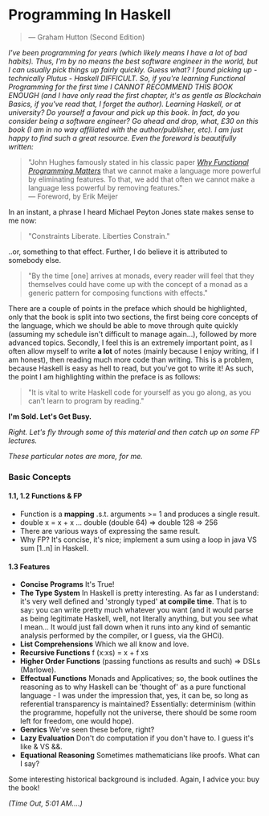 # Programming In Haskell

> — Graham Hutton (Second Edition)

*I've been programming for years (which likely means I have a lot of bad habits). Thus, I'm by no means the best software engineer in the world, but I can usually pick things up fairly quickly. Guess what? I found picking up - technically Plutus - Haskell DIFFICULT. So, if you're learning Functional Programming for the first time I CANNOT RECOMMEND THIS BOOK ENOUGH (and I have only read the first chapter, it's as gentle as Blockchain Basics, if you've read that, I forget the author). Learning Haskell, or at university? Do yourself a favour and pick up this book. In fact, do you consider being a software engineer? Go ahead and drop, what, £30 on this book (I am in no way affiliated with the author/publisher, etc). I am just happy to find such a great resource. Even the foreword is beautifully written:*

> "John Hughes famously stated in his classic paper [*Why Functional Programming Matters*](https://www.cs.kent.ac.uk/people/staff/dat/miranda/whyfp90.pdf) that we cannot make a language more powerful by eliminating features. To that, we add that often we cannot make a language less powerful by removing features." <br />
> — Foreword, by Erik Meijer

In an instant, a phrase I heard Michael Peyton Jones state makes sense to me now:

> "Constraints Liberate. Liberties Constrain."

..or, something to that effect. Further, I do believe it is attributed to somebody else.

> "By the time [one] arrives at monads, every reader will feel that they themselves could have come up with the concept of a monad as a generic pattern for composing functions with effects."

There are a couple of points in the preface which should be highlighted, only that the book is split into two sections, the first being core concepts of the language, which we should be able to move through quite quickly (assuming my schedule isn't difficult to manage again...), followed by more advanced topics. Secondly, I feel this is an extremely important point, as I often allow myself to write **a lot** of notes (mainly because I enjoy writing, if I am honest), then reading much more code than writing. This is a problem, because Haskell is easy as hell to read, but you've got to write it! As such, the point I am highlighting within the preface is as follows:

> "It is vital to write Haskell code for yourself as you go along, as you can't learn to program by reading."

**I'm Sold. Let's Get Busy.**

*Right. Let's fly through some of this material and then catch up on some FP lectures.*

*These particular notes are more, for me.*

### Basic Concepts

#### 1.1, 1.2 Functions & FP

* Function is a **mapping** .s.t. arguments >= 1 and produces a single result.
* double x = x + x ... double (double 64) => double 128 => 256
* There are various ways of expressing the same result.
* Why FP? It's concise, it's nice; implement a sum using a loop in java VS sum [1..n] in Haskell.

#### 1.3 Features

* **Concise Programs** It's True!
* **The Type System** In Haskell is pretty interesting. As far as I understand: it's very well defined and 'strongly typed' **at compile time**. That is to say: you can write pretty much whatever you want (and it would parse as being legitimate Haskell, well, not literally anything, but you see what I mean... It would just fall down when it runs into any kind of semantic analysis performed by the compiler, or I guess, via the GHCi).
* **List Comprehensions** Which we all know and love.
* **Recursive Functions** f (x:xs) = x + f xs
* **Higher Order Functions** (passing functions as results and such) => DSLs (Marlowe).
* **Effectual Functions** Monads and Applicatives; so, the book outlines the reasoning as to why Haskell can be 'thought of' as a pure functional language - I was under the impression that, yes, it can be, so long as referential transparency is maintained? Essentially: determinism (within the programme, hopefully not the universe, there should be some room left for freedom, one would hope).
* **Genrics** We've seen these before, right?
* **Lazy Evaluation** Don't do computation if you don't have to. I guess it's like & VS &&.
* **Equational Reasoning** Sometimes mathematicians like proofs. What can I say?

Some interesting historical background is included. Again, I advice you: buy the book!

*(Time Out, 5:01 AM....)*